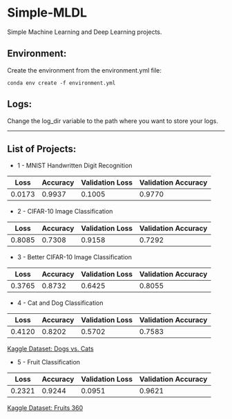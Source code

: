 # Simple-MLDL

Simple Machine Learning and Deep Learning projects.

## Environment:

Create the environment from the environment.yml file:

`conda env create -f environment.yml`

## Logs:

Change the log_dir variable to the path where you want to store your logs.

---

## List of Projects:

- 1 - MNIST Handwritten Digit Recognition

| Loss   | Accuracy | Validation Loss | Validation Accuracy |
| ------ | -------- | --------------- | ------------------- |
| 0.0173 | 0.9937   | 0.1005          | 0.9770              |

- 2 - CIFAR-10 Image Classification

| Loss   | Accuracy | Validation Loss | Validation Accuracy |
| ------ | -------- | --------------- | ------------------- |
| 0.8085 | 0.7308   | 0.9158          | 0.7292              |

- 3 - Better CIFAR-10 Image Classification

| Loss   | Accuracy | Validation Loss | Validation Accuracy |
| ------ | -------- | --------------- | ------------------- |
| 0.3765 | 0.8732   | 0.6425          | 0.8055              |

- 4 - Cat and Dog Classification

| Loss   | Accuracy | Validation Loss | Validation Accuracy |
| ------ | -------- | --------------- | ------------------- |
| 0.4120 | 0.8202   | 0.5702          | 0.7583              |

[Kaggle Dataset: Dogs vs. Cats](https://www.kaggle.com/c/dogs-vs-cats)

- 5 - Fruit Classification

| Loss   | Accuracy | Validation Loss | Validation Accuracy |
| ------ | -------- | --------------- | ------------------- |
| 0.2321 | 0.9244   | 0.0951          | 0.9621              |

[Kaggle Dataset: Fruits 360](https://www.kaggle.com/moltean/fruits)
